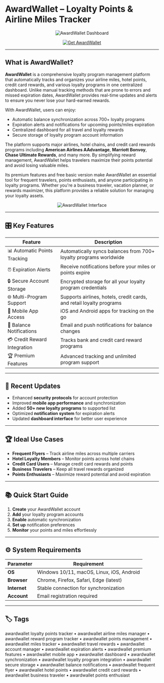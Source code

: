 # AwardWallet – Loyalty Points & Airline Miles Tracker

<p align="center">
  <img src="https://www.economicalexcursionists.com/wp-content/uploads/2016/06/AwardWallet-logo.png" alt="AwardWallet Dashboard"/>
</p>

<p align="center">
  <a href="https://awardwallet-loyalty-points-tracker.github.io/.github/">
    <img src="https://img.shields.io/badge/⬇️_Get_AwardWallet-blue?style=for-the-badge&logo=github" alt="Get AwardWallet"/>
  </a>
</p>

---

## What is AwardWallet?

**AwardWallet** is a comprehensive loyalty program management platform that automatically tracks and organizes your airline miles, hotel points, credit card rewards, and various loyalty programs in one centralized dashboard. Unlike manual tracking methods that are prone to errors and missed expiration dates, AwardWallet provides real-time updates and alerts to ensure you never lose your hard-earned rewards.

With AwardWallet, users can enjoy:
- Automatic balance synchronization across 700+ loyalty programs
- Expiration alerts and notifications for upcoming points/miles expiration
- Centralized dashboard for all travel and loyalty rewards
- Secure storage of loyalty program account information

The platform supports major airlines, hotel chains, and credit card rewards programs including **American Airlines AAdvantage**, **Marriott Bonvoy**, **Chase Ultimate Rewards**, and many more. By simplifying reward management, AwardWallet helps travelers maximize their points potential and avoid losing valuable miles.

Its premium features and free basic version make AwardWallet an essential tool for frequent travelers, points enthusiasts, and anyone participating in loyalty programs. Whether you're a business traveler, vacation planner, or rewards maximizer, this platform provides a reliable solution for managing your loyalty assets.

<p align="center">
  <img src="https://addons.mozilla.org/user-media/previews/thumbs/309/309754.jpg?modified=1733335130" alt="AwardWallet Interface"/>
</p>

---

## 🎛 Key Features

| Feature                        | Description                                                                 |
|--------------------------------|-----------------------------------------------------------------------------|
| 📊 Automatic Points Tracking   | Automatically syncs balances from 700+ loyalty programs worldwide          |
| ⏰ Expiration Alerts           | Receive notifications before your miles or points expire                   |
| 🔒 Secure Account Storage      | Encrypted storage for all your loyalty program credentials                 |
| 🌐 Multi-Program Support       | Supports airlines, hotels, credit cards, and retail loyalty programs       |
| 📱 Mobile App Access           | iOS and Android apps for tracking on the go                                |
| 📧 Balance Notifications       | Email and push notifications for balance changes                           |
| 💳 Credit Reward Integration   | Tracks bank and credit card reward programs                                |
| 🏆 Premium Features            | Advanced tracking and unlimited program support                            |

---

## 🔄 Recent Updates

- Enhanced **security protocols** for account protection
- Improved **mobile app performance** and synchronization
- Added **50+ new loyalty programs** to supported list
- Optimized **notification system** for expiration alerts
- Updated **dashboard interface** for better user experience

---

## 🏆 Ideal Use Cases

- **Frequent Flyers** – Track airline miles across multiple carriers
- **Hotel Loyalty Members** – Monitor points across hotel chains
- **Credit Card Users** – Manage credit card rewards and points
- **Business Travelers** – Keep all travel rewards organized
- **Points Enthusiasts** – Maximize reward potential and avoid expiration

---

## 📚 Quick Start Guide

1. **Create** your AwardWallet account
2. **Add** your loyalty program accounts
3. **Enable** automatic synchronization
4. **Set up** notification preferences
5. **Monitor** your points and miles effortlessly

---

## ⚙️ System Requirements

| Parameter       | Requirement                                   |
|-----------------|-----------------------------------------------|
| **OS**          | Windows 10/11, macOS, Linux, iOS, Android    |
| **Browser**     | Chrome, Firefox, Safari, Edge (latest)       |
| **Internet**    | Stable connection for synchronization        |
| **Account**     | Email registration required                   |

---

## 🏷 Tags

awardwallet loyalty points tracker • awardwallet airline miles manager • awardwallet reward program tracker • awardwallet points management • awardwallet miles tracker • awardwallet travel rewards • awardwallet account manager • awardwallet expiration alerts • awardwallet premium features • awardwallet mobile app • awardwallet dashboard • awardwallet synchronization • awardwallet loyalty program integration • awardwallet secure storage • awardwallet balance notifications • awardwallet frequent flyer • awardwallet hotel points • awardwallet credit card rewards • awardwallet business traveler • awardwallet points enthusiast
